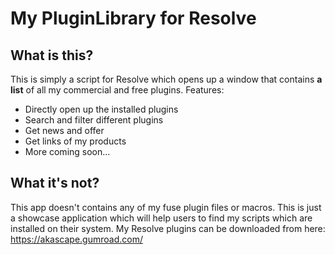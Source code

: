 # My PluginLibrary for Resolve

## What is this?
This is simply a script for Resolve which opens up a window that contains **a list** of all my commercial and free plugins.
Features:
- Directly open up the installed plugins
- Search and filter different plugins
- Get news and offer
- Get links of my products
- More coming soon...

## What it's not?
This app doesn't contains any of my fuse plugin files or macros. This is just a showcase application which will help users to find my scripts which are installed on their system. My Resolve plugins can be downloaded from here: https://akascape.gumroad.com/



